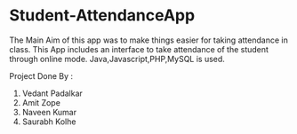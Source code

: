 # Student-AttendanceApp
The Main Aim of this app was to make things easier for taking attendance in class.
This App includes an interface to take attendance of the student through online mode.
Java,Javascript,PHP,MySQL is used.

Project Done By :
1. Vedant Padalkar
2. Amit Zope
3. Naveen Kumar
4. Saurabh Kolhe

